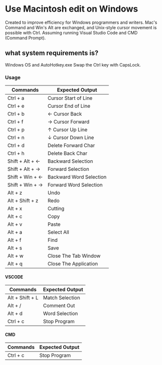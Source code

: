 # Use Macintosh edit on Windows
Created to improve efficiency for Windows programmers and writers.
Mac's Command and Win's Alt are exchanged, and Unix-style cursor movement is possible with Ctrl.
Assuming running Visual Studio Code and CMD (Command Prompt).

## what system requirements is?
Windows OS and AutoHotkey.exe
Swap the Ctrl key with CapsLock.

### Usage

| Commands  | Expected Output |
| ------------- | ------------- |
| Ctrl + a  | Cursor Start of Line |
| Ctrl + e  | Cursor End of Line |
| Ctrl + b  | ← Cursor Back |
| Ctrl + f  | → Cursor Forward|
| Ctrl + p  | ↑ Cursor Up Line |
| Ctrl + n  | ↓ Cursor Down Line |
| Ctrl + d  | Delete Forward  Char |
| Ctrl + h  | Delete Back Char |
| Shift + Alt + ←  | Backward Selection  |
| Shift + Alt + → | Forward Selection |
| Shift + Win + ←  | Backward Word Selection |
| Shift + Win + → | Forward Word Selection |
| Alt + z | Undo |
| Alt + Shift + z | Redo  |
| Alt + x | Cutting |
| Alt + c | Copy  |
| Alt + v | Paste |
| Alt + a | Select All  |
| Alt + f | Find  |
| Alt + s | Save  |
| Alt + w | Close The Tab Window  |
| Alt + q | Close The Application  |

#### VSCODE
| Commands  | Expected Output |
| ------------- | ------------- |
| Alt + Shift + L | Match Selection |
| Alt + / |  Comment Out |
| Alt + d |  Word Selection |
| Ctrl + c |  Stop Program |


#### CMD
| Commands  | Expected Output |
| ------------- | ------------- |
| Ctrl + c |  Stop Program |



